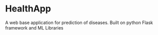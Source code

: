 # HealthApp
A web base application for prediction of diseases. Built on python Flask framework and ML Libraries
